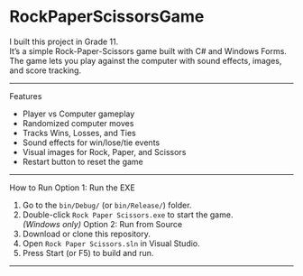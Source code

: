 # RockPaperScissorsGame

I built this project in Grade 11.   
It’s a simple Rock-Paper-Scissors game built with C# and Windows Forms.  
The game lets you play against the computer with sound effects, images, and score tracking.

---

Features
- Player vs Computer gameplay
- Randomized computer moves
- Tracks Wins, Losses, and Ties
- Sound effects for win/lose/tie events
- Visual images for Rock, Paper, and Scissors
- Restart button to reset the game

---

How to Run
Option 1: Run the EXE
1. Go to the `bin/Debug/` (or `bin/Release/`) folder.
2. Double-click `Rock Paper Scissors.exe` to start the game.  
   *(Windows only)*
Option 2: Run from Source
1. Download or clone this repository.
2. Open `Rock Paper Scissors.sln` in Visual Studio.
3. Press Start (or F5) to build and run.

---


